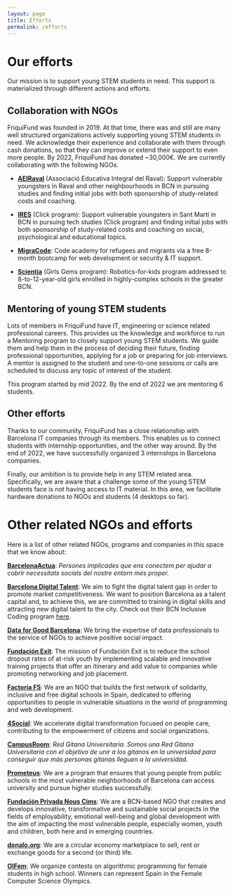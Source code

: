 ```yaml
---
layout: page
title: Efforts
permalink: /efforts
---
```


# Our efforts

Our mission is to support young STEM students in need. This support is materialized through different actions and efforts.

## Collaboration with NGOs

FriquiFund was founded in 2019. At that time, there was and still are many well structured organizations actively supporting young STEM students in need. We acknowledge their experience and collaborate with them through cash donations, so that they can improve or extend their support to even more people. By 2022, FriquiFund has donated ~30,000€. We are currently collaborating with the following NGOs.

- **<a href="https://www.aeiraval.org" target="_blank">AEIRaval</a>** (Associació Educativa Integral del Raval): Support vulnerable youngsters in Raval and other neighbourhoods in BCN in pursuing studies and finding initial jobs with both sponsorship of study-related costs and coaching.

- **<a href="https://www.fundacioires.org/ca/que-fem/ecosistema-de-projectes/projecte-click" target="_blank">IRES</a>** (Click program): Support vulnerable youngsters in Sant Martí in BCN in pursuing tech studies (Click program) and finding initial jobs with both sponsorship of study-related costs and coaching on social, psychological and educational topics.

- **<a href="https://migracode.openculturalcenter.org" target="_blank">MigraCode</a>**: Code academy for refugees and migrants via a free 8-month bootcamp for web development or security & IT support.

- **<a href="https://www.scientia.es/fundacion-scientia" target="_blank">Scientia</a>** (Girls Gems program): Robotics-for-kids program addressed to 8-to-12-year-old girls enrolled in highly-complex schools in the greater BCN.

## Mentoring of young STEM students

Lots of members in FriquiFund have IT, engineering or science related professional careers. This provides us the knowledge and workforce to run a Mentoring program to closely support young STEM students. We guide them and help them in the process of deciding their future, finding professional opportunities, applying for a job or preparing for job interviews. A mentor is assigned to the student and one-to-one sessions or calls are scheduled to discuss any topic of interest of the student.

This program started by mid 2022. By the end of 2022 we are mentoring 6 students. <!-- If you are interested, we encourage you to fill this form: TODO. -->

## Other efforts

Thanks to our community, FriquiFund has a close relationship with Barcelona IT companies through its members. This enables us to connect students with internship opportunities, and the other way around. By the end of 2022, we have successfully organized 3 internships in Barcelona companies.

Finally, our ambition is to provide help in any STEM related area. Specifically, we are aware that a challenge some of the young STEM students face is not having access to IT material. In this area, we facilitate hardware donations to NGOs and students (4 desktops so far).

# Other related NGOs and efforts

Here is a list of other related NGOs, programs and companies in this space that we know about:

**<a href="https://www.barcelonactua.org/" target="_blank">BarcelonaActua</a>**: *Persones implicades que ens conectem per ajudar a cobrir necessitats socials del nostre entorn més proper.*

**<a href="https://barcelonadigitaltalent.com/en" target="_blank">Barcelona Digital Talent</a>**: We aim to fight the digital talent gap in order to promote market competitiveness. We want to position Barcelona as a talent capital and, to achieve this, we are committed to training in digital skills and attracting new digital talent to the city. Check out their BCN Inclusive Coding program <a href="https://barcelonadigitaltalent.com/ca/bcn-inclusive-coding" target="_blank">here</a>.

**<a href="https://twitter.com/DataForGoodBCN" target="_blank">Data for Good Barcelona</a>**: We bring the expertise of data professionals to the service of NGOs to achieve positive social impact.

**<a href="https://fundacionexit.org/?lang=en" target="_blank">Fundación Exit</a>**: The mission of Fundación Exit is to reduce the school dropout rates of at-risk youth by implementing scalable and innovative training projects that offer an itinerary and add value to companies while promoting networking and job placement.

**<a href="https://factoriaf5.org" target="_blank">Factoria F5</a>**: We are an NGO that builds the first network of solidarity, inclusive and free digital schools in Spain, dedicated to offering opportunities to people in vulnerable situations in the world of programming and web development.

**<a href="https://www.m4social.org/ca" target="_blank">4Social</a>**: We accelerate digital transformation focused on people care, contributing to the empowerment of citizens and social organizations.

**<a href="https://www.campusrom.org/" target="_blank">CampusRoom</a>**: *Red Gitana Universitaria. Somos una Red Gitana Universitaria con el objetivo de unir a los gitanos en la universidad para conseguir que más personas gitanas lleguen a la universidad.*

**<a href="https://afev.cat/projectes/prometeus" target="_blank">Prometeus</a>**: We are a program that ensures that young people from public schools in the most vulnerable neighborhoods of Barcelona can access university and pursue higher studies successfully.

**<a href="https://www.nouscims.com/en/who-we-are/about-nous-cims" target="_blank">Fundación Privada Nous Cims</a>**: We are a BCN-based NGO that creates and develops innovative, transformative and sustainable social projects in the fields of employability, emotional well-being and global development with the aim of impacting the most vulnerable people, especially women, youth and children, both here and in emerging countries.

**<a href="http://donalo.org" target="_blank">donalo.org</a>**: We are a circular economy marketplace to sell, rent or exchange goods for a second (or third) life.

**<a href="https://oifem.es" target="_blank">OIFem</a>**: We organize contests on algorithmic programming for female students in high school. Winners can represent Spain in the Female Computer Science Olympics.
